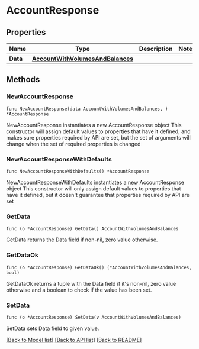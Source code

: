 # AccountResponse

## Properties

Name | Type | Description | Notes
------------ | ------------- | ------------- | -------------
**Data** | [**AccountWithVolumesAndBalances**](AccountWithVolumesAndBalances.md) |  |

## Methods

### NewAccountResponse

`func NewAccountResponse(data AccountWithVolumesAndBalances, ) *AccountResponse`

NewAccountResponse instantiates a new AccountResponse object
This constructor will assign default values to properties that have it defined,
and makes sure properties required by API are set, but the set of arguments
will change when the set of required properties is changed

### NewAccountResponseWithDefaults

`func NewAccountResponseWithDefaults() *AccountResponse`

NewAccountResponseWithDefaults instantiates a new AccountResponse object
This constructor will only assign default values to properties that have it defined,
but it doesn't guarantee that properties required by API are set

### GetData

`func (o *AccountResponse) GetData() AccountWithVolumesAndBalances`

GetData returns the Data field if non-nil, zero value otherwise.

### GetDataOk

`func (o *AccountResponse) GetDataOk() (*AccountWithVolumesAndBalances, bool)`

GetDataOk returns a tuple with the Data field if it's non-nil, zero value otherwise
and a boolean to check if the value has been set.

### SetData

`func (o *AccountResponse) SetData(v AccountWithVolumesAndBalances)`

SetData sets Data field to given value.



[[Back to Model list]](../README.md#documentation-for-models) [[Back to API list]](../README.md#documentation-for-api-endpoints) [[Back to README]](../README.md)
